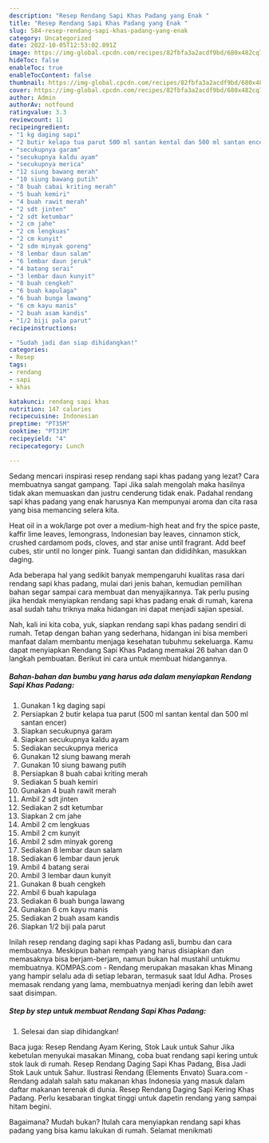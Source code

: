 ```yaml
---
description: "Resep Rendang Sapi Khas Padang yang Enak "
title: "Resep Rendang Sapi Khas Padang yang Enak "
slug: 584-resep-rendang-sapi-khas-padang-yang-enak
category: Uncategorized
date: 2022-10-05T12:53:02.891Z
image: https://img-global.cpcdn.com/recipes/82fbfa3a2acdf9bd/680x482cq70/rendang-sapi-khas-padang-foto-resep-utama.jpg
hideToc: false
enableToc: true
enableTocContent: false
thumbnail: https://img-global.cpcdn.com/recipes/82fbfa3a2acdf9bd/680x482cq70/rendang-sapi-khas-padang-foto-resep-utama.jpg
cover: https://img-global.cpcdn.com/recipes/82fbfa3a2acdf9bd/680x482cq70/rendang-sapi-khas-padang-foto-resep-utama.jpg
author: Admin
authorAv: notfound
ratingvalue: 3.3
reviewcount: 11
recipeingredient:
- "1 kg daging sapi"
- "2 butir kelapa tua parut 500 ml santan kental dan 500 ml santan encer"
- "secukupnya garam"
- "secukupnya kaldu ayam"
- "secukupnya merica"
- "12 siung bawang merah"
- "10 siung bawang putih"
- "8 buah cabai kriting merah"
- "5 buah kemiri"
- "4 buah rawit merah"
- "2 sdt jinten"
- "2 sdt ketumbar"
- "2 cm jahe"
- "2 cm lengkuas"
- "2 cm kunyit"
- "2 sdm minyak goreng"
- "8 lembar daun salam"
- "6 lembar daun jeruk"
- "4 batang serai"
- "3 lembar daun kunyit"
- "8 buah cengkeh"
- "6 buah kapulaga"
- "6 buah bunga lawang"
- "6 cm kayu manis"
- "2 buah asam kandis"
- "1/2 biji pala parut"
recipeinstructions:

- "Sudah jadi dan siap dihidangkan!"
categories:
- Resep
tags:
- rendang
- sapi
- khas

katakunci: rendang sapi khas 
nutrition: 147 calories
recipecuisine: Indonesian
preptime: "PT35M"
cooktime: "PT31M"
recipeyield: "4"
recipecategory: Lunch

---
```



Sedang mencari inspirasi resep rendang sapi khas padang yang lezat? Cara membuatnya sangat gampang. Tapi Jika salah mengolah maka hasilnya tidak akan memuaskan dan justru cenderung tidak enak. Padahal rendang sapi khas padang yang enak harusnya Kan mempunyai aroma dan cita rasa yang bisa memancing selera kita.


Heat oil in a wok/large pot over a medium-high heat and fry the spice paste, kaffir lime leaves, lemongrass, Indonesian bay leaves, cinnamon stick, crushed cardamom pods, cloves, and star anise until fragrant. Add beef cubes, stir until no longer pink. Tuangi santan dan dididihkan, masukkan daging.

Ada beberapa hal yang sedikit banyak mempengaruhi kualitas rasa dari rendang sapi khas padang, mulai dari jenis bahan, kemudian pemilihan bahan segar sampai cara membuat dan menyajikannya. Tak perlu pusing jika hendak menyiapkan rendang sapi khas padang enak di rumah, karena asal sudah tahu triknya maka hidangan ini dapat menjadi sajian spesial.


Nah, kali ini kita coba, yuk, siapkan rendang sapi khas padang sendiri di rumah. Tetap dengan bahan yang sederhana, hidangan ini bisa memberi manfaat dalam membantu menjaga kesehatan tubuhmu sekeluarga. Kamu dapat menyiapkan Rendang Sapi Khas Padang memakai 26 bahan dan 0 langkah pembuatan. Berikut ini cara untuk membuat hidangannya.

<!--inarticleads1-->

##### Bahan-bahan dan bumbu yang harus ada dalam menyiapkan Rendang Sapi Khas Padang:

1. Gunakan 1 kg daging sapi
1. Persiapkan 2 butir kelapa tua parut (500 ml santan kental dan 500 ml santan encer)
1. Siapkan secukupnya garam
1. Siapkan secukupnya kaldu ayam
1. Sediakan secukupnya merica
1. Gunakan 12 siung bawang merah
1. Gunakan 10 siung bawang putih
1. Persiapkan 8 buah cabai kriting merah
1. Sediakan 5 buah kemiri
1. Gunakan 4 buah rawit merah
1. Ambil 2 sdt jinten
1. Sediakan 2 sdt ketumbar
1. Siapkan 2 cm jahe
1. Ambil 2 cm lengkuas
1. Ambil 2 cm kunyit
1. Ambil 2 sdm minyak goreng
1. Sediakan 8 lembar daun salam
1. Sediakan 6 lembar daun jeruk
1. Ambil 4 batang serai
1. Ambil 3 lembar daun kunyit
1. Gunakan 8 buah cengkeh
1. Ambil 6 buah kapulaga
1. Sediakan 6 buah bunga lawang
1. Gunakan 6 cm kayu manis
1. Sediakan 2 buah asam kandis
1. Siapkan 1/2 biji pala parut


Inilah resep rendang daging sapi khas Padang asli, bumbu dan cara membuatnya. Meskipun bahan rempah yang harus disiapkan dan memasaknya bisa berjam-berjam, namun bukan hal mustahil untukmu membuatnya. KOMPAS.com - Rendang merupakan masakan khas Minang yang hampir selalu ada di setiap lebaran, termasuk saat Idul Adha. Proses memasak rendang yang lama, membuatnya menjadi kering dan lebih awet saat disimpan. 

<!--inarticleads2-->

##### Step by step untuk membuat Rendang Sapi Khas Padang:


1. Selesai dan siap dihidangkan!

Baca juga: Resep Rendang Ayam Kering, Stok Lauk untuk Sahur Jika kebetulan menyukai masakan Minang, coba buat rendang sapi kering untuk stok lauk di rumah. Resep Rendang Daging Sapi Khas Padang, Bisa Jadi Stok Lauk untuk Sahur. Ilustrasi Rendang (Elements Envato) Suara.com - Rendang adalah salah satu makanan khas Indonesia yang masuk dalam daftar makanan terenak di dunia. Resep Rendang Daging Sapi Kering Khas Padang. Perlu kesabaran tingkat tinggi untuk dapetin rendang yang sampai hitam begini. 

Bagaimana? Mudah bukan? Itulah cara menyiapkan rendang sapi khas padang yang bisa kamu lakukan di rumah. Selamat menikmati
